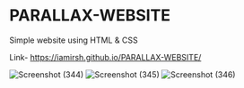 # PARALLAX-WEBSITE
Simple website using HTML & CSS

Link- https://iamirsh.github.io/PARALLAX-WEBSITE/


![Screenshot (344)](https://user-images.githubusercontent.com/46514596/193784960-8cbfdc3e-952c-4f89-bab6-181c9d12492c.png)
![Screenshot (345)](https://user-images.githubusercontent.com/46514596/193785062-7135f2aa-716b-4141-b275-1d274b93e1be.png)
![Screenshot (346)](https://user-images.githubusercontent.com/46514596/193785166-16903ab4-ddd2-49db-b9c1-d15e5c3ddb46.png)
